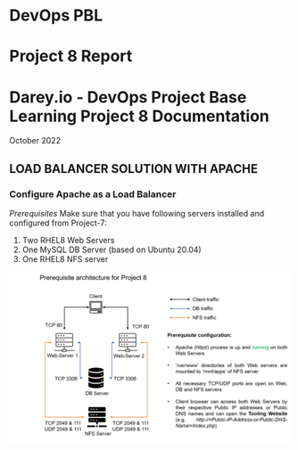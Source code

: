 # DevOps PBL
# Project 8 Report

# Darey.io - DevOps Project Base Learning Project 8 Documentation

October 2022

## LOAD BALANCER SOLUTION WITH APACHE




### Configure Apache as a Load Balancer

*Prerequisites*
Make sure that you have following servers installed and configured from Project-7:

1. Two RHEL8 Web Servers
2. One MySQL DB Server (based on Ubuntu 20.04)
3. One RHEL8 NFS server

![project8 prerequisites](images/prerequisites-project8.png)
